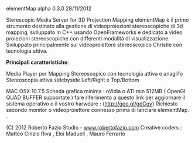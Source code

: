 elementMap alpha 0.3.0 28/11/2012

Sterescopic Media Server for 3D Projection Mapping elementMap è il primo strumento destinato alla gestione di videoproiezioni stereoscopiche di 3d mapping, sviluppato in C++ usando OpenFrameworks e dedicato a video proiezioni stereoscopiche con differenti modalità di visualizzazione. Sviluppato principalmente sul videoproiettore stereoscopico Christie con tecnologia attiva.

**Principali caratteristiche**:

Media Player per Mapping Stereoscopico con tecnologia attiva e anaglifo
Stereoscopia attiva sidebyside Left/Right e Top/Bottom

MAC OSX 10.7.5 Scheda grafica minima : nVidia o ATI min 512MB ( OpenGl QUAD BUFFER supportate ) fare riferimento a questo link per aggiornare il sistema operativo o il vostro harwdare : (http://goo.gl/gdCgv) Richiesto secondo monitor o videoproiettore connesso prima di lanciare elementMap. .

(C) 2012 Roberto Fazio Studio - www.robertofazio.com Creative coders : Matteo Cinzio Riva , Eloi Maduell , Mauro Ferrario
